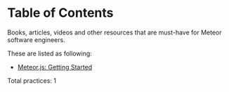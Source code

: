 # Table of Contents
Books, articles, videos and other resources that are must-have for Meteor software engineers.

These are listed as following:

* [Meteor.js: Getting Started](https://semaphoreci.com/blog/2014/11/19/meteorjs-getting-started.html)

Total practices: 1
